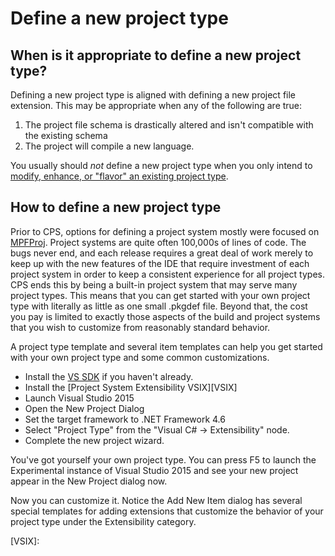 Define a new project type
=========================

## When is it appropriate to define a new project type?

Defining a new project type is aligned with defining a new project file
extension. This may be appropriate when any of the following are true:

1. The project file schema is drastically altered and isn't compatible with the existing schema
2. The project will compile a new language.

You usually should *not* define a new project type when you only intend
to [modify, enhance, or "flavor" an existing project type](extend_an_existing_project_type.md).

## How to define a new project type

Prior to CPS, options for defining a project system mostly were focused
on [MPFProj](http://mpfproj12.codeplex.com/). Project systems are quite often
100,000s of lines of code. The bugs never end, and each release requires a
great deal of work merely to keep up with the new features of the IDE that
require investment of each project system in order to keep a consistent
experience for all project types. CPS ends this by being a built-in project
system that may serve many project types. This means that you can get
started with your own project type with literally as little as one small
.pkgdef file. Beyond that, the cost you pay is limited to exactly those
aspects of the build and project systems that you wish to customize from
reasonably standard behavior. 

A project type template and several item templates can help you get started
with your own project type and some common customizations. 

- Install the [VS SDK][VSSDK] if you haven't already.
- Install the [Project System Extensibility VSIX][VSIX]
- Launch Visual Studio 2015
- Open the New Project Dialog
- Set the target framework to .NET Framework 4.6
- Select "Project Type" from the "Visual C# -> Extensibility" node.
- Complete the new project wizard.

You've got yourself your own project type. You can press F5 to launch the
Experimental instance of Visual Studio 2015 and see your new project appear
in the New Project dialog now.

Now you can customize it. Notice the Add New Item dialog has several
special templates for adding extensions that customize the behavior of
your project type under the Extensibility category.

 [VSSDK]: http://www.microsoft.com/en-us/download/details.aspx?id=46850
 [VSIX]: 
